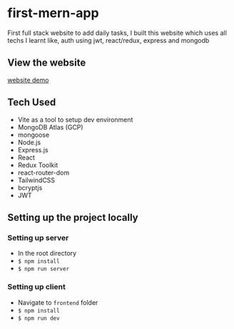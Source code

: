 # first-mern-app
First full stack website to add daily tasks, I built this website which uses all techs I learnt like, auth using jwt, react/redux, express and mongodb 

## View the website
[website demo](https://first-mern-app.up.railway.app/)

## Tech Used
- Vite as a tool to setup dev environment
- MongoDB Atlas (GCP)
- mongoose
- Node.js
- Express.js
- React
- Redux Toolkit
- react-router-dom
- TailwindCSS
- bcryptjs
- JWT



## Setting up the project locally
### Setting up server
- In the root directory
- ```$ npm install```
- ```$ npm run server```
### Setting up client
- Navigate to `frontend` folder
- ```$ npm install```
- ```$ npm run dev```
